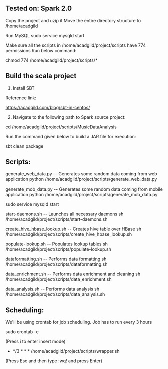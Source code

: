 Tested on: Spark 2.0
-----------------------

Copy the project and uzip it
Move the entire directory structure to /home/acadgild

Run MySQL
sudo service mysqld start

Make sure all the scripts in /home/acadgild/project/scripts have  774 permissions
Run below command:

chmod 774 /home/acadgild/project/scripts/*

Build the scala project
-----------------------
1. Install SBT

Reference link:

https://acadgild.com/blog/sbt-in-centos/

2. Navigate to the following path to Spark source project:

cd /home/acadgild/project/scripts/MusicDataAnalysis

Run the command given below to build a JAR file for execution:

sbt clean package


Scripts:
--------
generate_web_data.py -- Generates some random data coming from web application
python /home/acadgild/project/scripts/generate_web_data.py

generate_mob_data.py -- Generates some random data coming from mobile application
python /home/acadgild/project/scripts/generate_mob_data.py

sudo service mysqld start

start-daemons.sh -- Launches all necessary daemons
sh /home/acadgild/project/scripts/start-daemons.sh

create_hive_hbase_lookup.sh -- Creates hive table over HBase
sh /home/acadgild/project/scripts/create_hive_hbase_lookup.sh

populate-lookup.sh -- Populates lookup tables
sh /home/acadgild/project/scripts/populate-lookup.sh

dataformatting.sh -- Performs data formatting
sh /home/acadgild/project/scripts/dataformatting.sh

data_enrichment.sh -- Performs data enrichment and cleaning
sh /home/acadgild/project/scripts/data_enrichment.sh

data_analysis.sh -- Performs data analysis
sh /home/acadgild/project/scripts/data_analysis.sh

Scheduling:
-----------
We'll be using crontab for job scheduling.
Job has to run every 3 hours

sudo crontab -e

(Press i to enter insert mode)

* */3 * * * /home/acadgild/project/scripts/wrapper.sh

(Press Esc and then type :wq! and press Enter)

